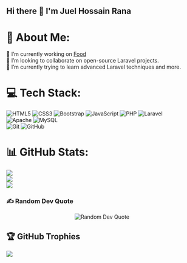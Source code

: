 ## Hi there 👋 I'm Juel Hossain Rana

# 💫 About Me:
🔭 I’m currently working on [Food](https://github.com/Juel-11001/Multi-Restaurant-Food-Order-Application)<br>👯 I’m looking to collaborate on open-source Laravel projects.<br>🌱 I’m currently trying to learn advanced Laravel techniques and more.<br>


# 💻 Tech Stack:
![HTML5](https://img.shields.io/badge/html5-%23E34F26.svg?style=for-the-badge&logo=html5&logoColor=white) ![CSS3](https://img.shields.io/badge/css3-%231572B6.svg?style=for-the-badge&logo=css3&logoColor=white) ![Bootstrap](https://img.shields.io/badge/bootstrap-%238511FA.svg?style=for-the-badge&logo=bootstrap&logoColor=white) ![JavaScript](https://img.shields.io/badge/javascript-%23323330.svg?style=for-the-badge&logo=javascript&logoColor=%23F7DF1E) ![PHP](https://img.shields.io/badge/php-%23777BB4.svg?style=for-the-badge&logo=php&logoColor=white) ![Laravel](https://img.shields.io/badge/laravel-%23FF2D20.svg?style=for-the-badge&logo=laravel&logoColor=white) <br>
![Apache](https://img.shields.io/badge/apache-%23D42029.svg?style=for-the-badge&logo=apache&logoColor=white) ![MySQL](https://img.shields.io/badge/mysql-4479A1.svg?style=for-the-badge&logo=mysql&logoColor=white) <br>
![Git](https://img.shields.io/badge/git-%23F05033.svg?style=for-the-badge&logo=git&logoColor=white) ![GitHub](https://img.shields.io/badge/github-%23121011.svg?style=for-the-badge&logo=github&logoColor=white) 
# 📊 GitHub Stats:
![](https://github-readme-stats.vercel.app/api?username=Juel-11001&theme=github_dark&hide_border=true&include_all_commits=true&count_private=true)<br/>
![](https://github-readme-streak-stats.herokuapp.com/?user=Juel-11001&theme=github_dark&hide_border=true)<br/>
![](https://github-readme-stats.vercel.app/api/top-langs/?username=Juel-11001&theme=github_dark&hide_border=true&include_all_commits=true&count_private=true&layout=compact)

### ✍️ Random Dev Quote
<div align="center">
  <img src="https://quotes-github-readme.vercel.app/api?type=horizontal&theme=radical" alt="Random Dev Quote"/>
</div>

## 🏆 GitHub Trophies
![](https://github-profile-trophy.vercel.app/?username=Juel-11001&theme=radical&no-frame=true&no-bg=false&margin-w=4)

